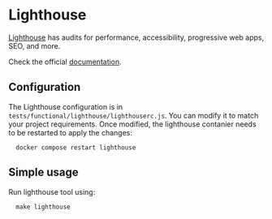 # Lighthouse

[Lighthouse](https://developer.chrome.com/docs/lighthouse) has audits for performance, accessibility, progressive web apps, SEO, and more.

Check the official [documentation](https://developer.chrome.com/docs/lighthouse/overview).


## Configuration

The Lighthouse configuration is in `tests/functional/lighthouse/lighthouserc.js`. You can modify it to match your project requirements. Once modified, the lighthouse contanier needs to be restarted to apply the changes:


      docker compose restart lighthouse


## Simple usage

Run lighthouse tool using:

      make lighthouse
